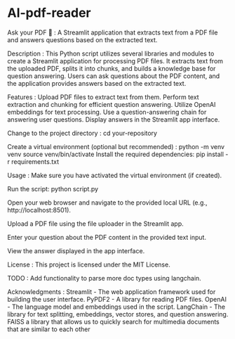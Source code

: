 # AI-pdf-reader
Ask your PDF 💬 : 
A Streamlit application that extracts text from a PDF file and answers questions based on the extracted text.



Description : 
This Python script utilizes several libraries and modules to create a Streamlit application for processing PDF files. It extracts text from the uploaded PDF, splits it into chunks, and builds a knowledge base for question answering. Users can ask questions about the PDF content, and the application provides answers based on the extracted text.



Features : 
Upload PDF files to extract text from them.
Perform text extraction and chunking for efficient question answering.
Utilize OpenAI embeddings for text processing.
Use a question-answering chain for answering user questions.
Display answers in the Streamlit app interface.



Change to the project directory :
cd your-repository



Create a virtual environment (optional but recommended) : 
python -m venv venv
source venv/bin/activate
Install the required dependencies:
pip install -r requirements.txt



Usage : 
Make sure you have activated the virtual environment (if created).

Run the script: python script.py

Open your web browser and navigate to the provided local URL (e.g., http://localhost:8501).

Upload a PDF file using the file uploader in the Streamlit app.

Enter your question about the PDF content in the provided text input.

View the answer displayed in the app interface.


License : 
This project is licensed under the MIT License.



TODO : 
Add functionality to parse more doc types using langchain.



Acknowledgments : 
Streamlit - The web application framework used for building the user interface.
PyPDF2 - A library for reading PDF files.
OpenAI - The language model and embeddings used in the script.
LangChain - The library for text splitting, embeddings, vector stores, and question answering.
FAISS a library that allows us to quickly search for multimedia documents that are similar to each other
